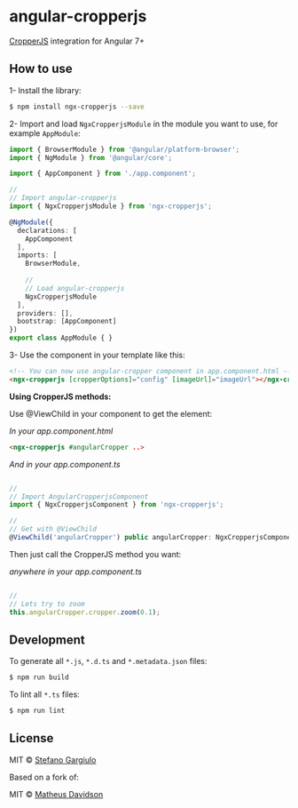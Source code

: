# angular-cropperjs

[CropperJS](https://fengyuanchen.github.io/cropperjs/) integration for Angular 7+
 
## How to use

1- Install the library:

```bash
$ npm install ngx-cropperjs --save
```

2- Import and load `NgxCropperjsModule` in the module you want to use, for example `AppModule`:

```typescript
import { BrowserModule } from '@angular/platform-browser';
import { NgModule } from '@angular/core';

import { AppComponent } from './app.component';

//
// Import angular-cropperjs
import { NgxCropperjsModule } from 'ngx-cropperjs';

@NgModule({
  declarations: [
    AppComponent
  ],
  imports: [
    BrowserModule,
    
    //
    // Load angular-cropperjs
    NgxCropperjsModule
  ],
  providers: [],
  bootstrap: [AppComponent]
})
export class AppModule { }
```

3- Use the component in your template like this:

```html
<!-- You can now use angular-cropper component in app.component.html -->
<ngx-cropperjs [cropperOptions]="config" [imageUrl]="imageUrl"></ngx-cropperjs>
```

**Using CropperJS methods:**

Use @ViewChild in your component to get the element:

*In your app.component.html*
```html
<ngx-cropperjs #angularCropper ..>
```

*And in your app.component.ts*
```js

//
// Import AngularCropperjsComponent
import { NgxCropperjsComponent } from 'ngx-cropperjs';

//
// Get with @ViewChild
@ViewChild('angularCropper') public angularCropper: NgxCropperjsComponent;
```

Then just call the CropperJS method you want:

*anywhere in your app.component.ts*
```js

//
// Lets try to zoom
this.angularCropper.cropper.zoom(0.1);
```

## Development

To generate all `*.js`, `*.d.ts` and `*.metadata.json` files:

```bash
$ npm run build
```

To lint all `*.ts` files:

```bash
$ npm run lint
```

## License
MIT © [Stefano Gargiulo](mailto:info@creativeprogramming.com)

Based on a fork of:

MIT © [Matheus Davidson](mailto:matheusdavidson@gmail.com)
